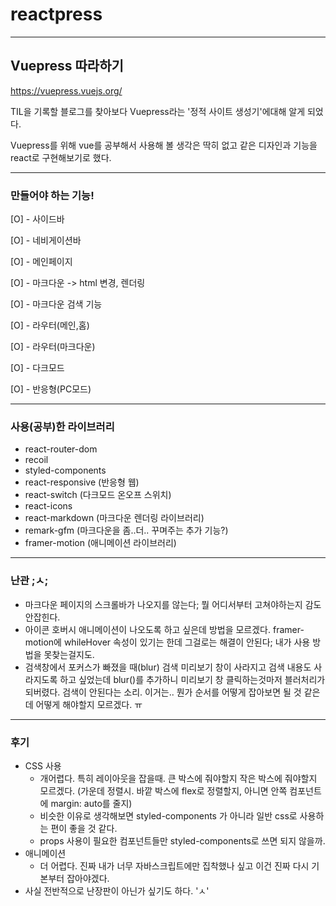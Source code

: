 # reactpress

---

## Vuepress 따라하기

https://vuepress.vuejs.org/


TIL을 기록할 블로그를 찾아보다 Vuepress라는 '정적 사이트 생성기'에대해 알게 되었다.

Vuepress를 위해 vue를 공부해서 사용해 볼 생각은 딱히 없고 같은 디자인과 기능을 react로 구현해보기로 했다.

---

### 만들어야 하는 기능!

[O] - 사이드바

[O] - 네비게이션바

[O] - 메인페이지

[O] - 마크다운 -> html 변경, 렌더링

[O] - 마크다운 검색 기능

[O] - 라우터(메인,홈)

[O] - 라우터(마크다운)

[O] - 다크모드

[O] - 반응형(PC모드)

---


### 사용(공부)한 라이브러리


- react-router-dom
- recoil
- styled-components
- react-responsive (반응형 웹)
- react-switch (다크모드 온오프 스위치)
- react-icons
- react-markdown (마크다운 렌더링 라이브러리)
- remark-gfm (마크다운을 좀..더.. 꾸며주는 추가 기능?)
- framer-motion (애니메이션 라이브러리)


---

### 난관 ;ㅅ;

- 마크다운 페이지의 스크롤바가 나오지를 않는다; 뭘 어디서부터 고쳐야하는지 감도안잡힌다.
- 아이콘 호버시 애니메이션이 나오도록 하고 싶은데 방법을 모르겠다. framer-motion에 whileHover 속성이 있기는 한데 그걸로는 해결이 안된다; 내가 사용 방법을 못찾는걸지도.
- 검색창에서 포커스가 빠졌을 때(blur) 검색 미리보기 창이 사라지고 검색 내용도 사라지도록 하고 싶었는데 blur()를 추가하니 미리보기 창 클릭하는것마저 블러처리가 되버렸다. 검색이 안된다는 소리. 이거는.. 뭔가 순서를 어떻게 잡아보면 될 것 같은데 어떻게 해야할지 모르겠다. ㅠ


---


### 후기


- CSS 사용
  - 개어렵다. 특히 레이아웃을 잡을때. 큰 박스에 줘야할지 작은 박스에 줘야할지 모르겠다.
    (가운데 정렬시. 바깥 박스에 flex로 정렬할지, 아니면 안쪽 컴포넌트에 margin: auto를 줄지)
  - 비슷한 이유로 생각해보면 styled-components 가 아니라 일반 css로 사용하는 편이 좋을 것 같다.
  - props 사용이 필요한 컴포넌트들만 styled-components로 쓰면 되지 않을까.
- 애니메이션
  - 더 어렵다. 진짜 내가 너무 자바스크립트에만 집착했나 싶고 이건 진짜 다시 기본부터 잡아야겠다.
- 사실 전반적으로 난장판이 아닌가 싶기도 하다. 'ㅅ'
